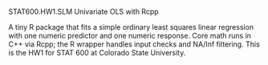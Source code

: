 
STAT600.HW1.SLM Univariate OLS with Rcpp

A tiny R package that fits a simple ordinary least squares linear
regression with one numeric predictor and one numeric response. Core
math runs in C++ via Rcpp; the R wrapper handles input checks and NA/Inf
filtering. This is the HW1 for STAT 600 at Colorado State University.
